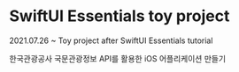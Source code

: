 # SwiftUI Essentials toy project

2021.07.26 ~ Toy project after SwiftUI Essentials tutorial

한국관광공사 국문관광정보 API를 활용한 iOS 어플리케이션 만들기
